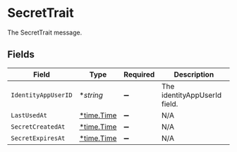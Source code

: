# SecretTrait

The SecretTrait message.


## Fields

| Field                                      | Type                                       | Required                                   | Description                                |
| ------------------------------------------ | ------------------------------------------ | ------------------------------------------ | ------------------------------------------ |
| `IdentityAppUserID`                        | **string*                                  | :heavy_minus_sign:                         | The identityAppUserId field.               |
| `LastUsedAt`                               | [*time.Time](https://pkg.go.dev/time#Time) | :heavy_minus_sign:                         | N/A                                        |
| `SecretCreatedAt`                          | [*time.Time](https://pkg.go.dev/time#Time) | :heavy_minus_sign:                         | N/A                                        |
| `SecretExpiresAt`                          | [*time.Time](https://pkg.go.dev/time#Time) | :heavy_minus_sign:                         | N/A                                        |